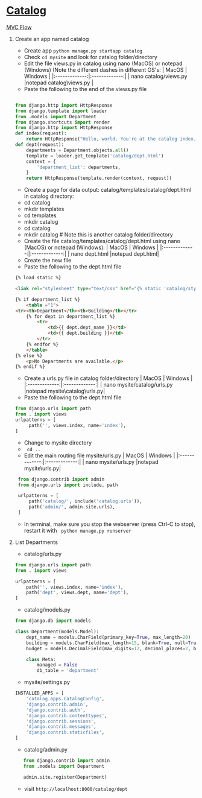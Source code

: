 # [Catalog](https://developer.mozilla.org/en-US/docs/Learn/Server-side/Django)
[MVC]: https://mdn.mozillademos.org/files/13931/basic-django.png "MVC"
[MVC Flow](https://mdn.mozillademos.org/files/13931/basic-django.png)
1. Create an app named catalog
    * Create app ``` python manage.py startapp catalog ```
    * Check ```cd mysite``` and look for catalog folder/directory
    * Edit the file views.py in catalog using nano (MacOS) or notepad (Windows) (Note the different dashes in different OS's:
      | MacOS         | Windows   | 
      |:-------------:|:-------------:| 
      | nano catalog/views.py       |notepad catalog\views.py |
    * Paste the following to the end of the views.py file  
    ```python
    
   from django.http import HttpResponse
   from django.template import loader
   from .models import Department
   from django.shortcuts import render
    from django.http import HttpResponse
    def index(request):
        return HttpResponse("Hello, world. You're at the catalog index.")
    def dept(request):
        departments = Department.objects.all()
        template = loader.get_template('catalog/dept.html')
        context = {
            'department_list': departments,
        }
        return HttpResponse(template.render(context, request))   
    ```
    * Create a page for data output: catalog/templates/catalog/dept.html
    in catalog directory:
    - cd catalog
    - mkdir templates
    - cd templates
    - mkdir catalog
    - cd catalog
    - mkdir catalog # Note this is another catalog folder/directory
    - Create the file catalog/templates/catalog/dept.html using nano (MacOS) or notepad (Windows):
| MacOS         | Windows   | 
      |:-------------:|:-------------:| 
      | nano dept.html      |notepad dept.html|
    * Create the new file  
    * Paste the following to the dept.html file 
       
    ```html
    {% load static %}
    
    <link rel="stylesheet" type="text/css" href="{% static 'catalog/style.css' %}">
    
    {% if department_list %}
        <table ="1">
    <tr><th>Department</th><th>Building</th></tr>
        {% for dept in department_list %}
            <tr>
                <td>{{ dept.dept_name }}</td>
                <td>{{ dept.building }}</td>
            </tr>
        {% endfor %}
        </table>
    {% else %}
        <p>No Departments are available.</p>
    {% endif %}
   
    ```
   * Create a urls.py file in catalog folder/directory
   | MacOS         | Windows   | 
      |:-------------:|:-------------:| 
      | nano mysite/catalog/urls.py      |notepad mysite\catalog\urls.py|
   * Paste the following to the dept.html file 
       

   ```python
   from django.urls import path
   from . import views
   urlpatterns = [
        path('', views.index, name='index'),
   ]
    ```
   
   * Change to mysite directory
   * ``` cd ..```
   * Edit the main routing file mysite/urls.py
   | MacOS         | Windows   | 
      |:-------------:|:-------------:| 
      | nano mysite/urls.py      |notepad mysite\urls.py|
  
   ```python
    from django.contrib import admin
    from django.urls import include, path

    urlpatterns = [
        path('catalog/', include('catalog.urls')),
        path('admin/', admin.site.urls),
    ]
    ```
   * In terminal, make sure you stop the webserver (press Ctrl-C to stop), restart it with ``` python manage.py runserver```
2. List Departments
    * catalog/urls.py
    ```python
    from django.urls import path
    from . import views

    urlpatterns = [
        path('', views.index, name='index'),
        path('dept', views.dept, name='dept'),
    ]
    ```
    * catalog/models.py
    ```python
    from django.db import models

    class Department(models.Model):
        dept_name = models.CharField(primary_key=True, max_length=20)
        building = models.CharField(max_length=15, blank=True, null=True)
        budget = models.DecimalField(max_digits=12, decimal_places=2, blank=True, null=True)

        class Meta:
            managed = False
            db_table = 'department'
    ```
    * mysite/settings.py
    ```python
    INSTALLED_APPS = [
        'catalog.apps.CatalogConfig',
        'django.contrib.admin',
        'django.contrib.auth',
        'django.contrib.contenttypes',
        'django.contrib.sessions',
        'django.contrib.messages',
        'django.contrib.staticfiles',
    ]
   ```
    * catalog/admin.py
    ```python
       from django.contrib import admin
       from .models import Department

       admin.site.register(Department)
   ```
    * visit ```http://localhost:8000/catalog/dept```


